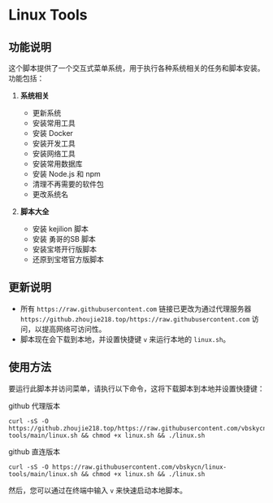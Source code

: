# Linux Tools

## 功能说明

这个脚本提供了一个交互式菜单系统，用于执行各种系统相关的任务和脚本安装。功能包括：

1. **系统相关**
   - 更新系统
   - 安装常用工具
   - 安装 Docker
   - 安装开发工具
   - 安装网络工具
   - 安装常用数据库
   - 安装 Node.js 和 npm
   - 清理不再需要的软件包
   - 更改系统名

2. **脚本大全**
   - 安装 kejilion 脚本
   - 安装 勇哥的SB 脚本
   - 安装宝塔开行版脚本
   - 还原到宝塔官方版脚本

## 更新说明

- 所有 `https://raw.githubusercontent.com` 链接已更改为通过代理服务器 `https://github.zhoujie218.top/https://raw.githubusercontent.com` 访问，以提高网络可访问性。
- 脚本现在会下载到本地，并设置快捷键 `v` 来运行本地的 `linux.sh`。

## 使用方法

要运行此脚本并访问菜单，请执行以下命令，这将下载脚本到本地并设置快捷键：


github 代理版本
```
curl -sS -O https://github.zhoujie218.top/https://raw.githubusercontent.com/vbskycn/linux-tools/main/linux.sh && chmod +x linux.sh && ./linux.sh
```
github 直连版本
```
curl -sS -O https://raw.githubusercontent.com/vbskycn/linux-tools/main/linux.sh && chmod +x linux.sh && ./linux.sh
```

然后，您可以通过在终端中输入 `v` 来快速启动本地脚本。